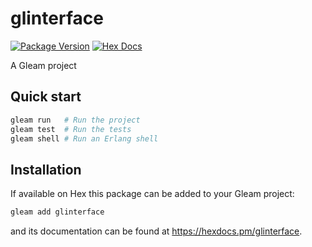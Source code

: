 # glinterface

[![Package Version](https://img.shields.io/hexpm/v/glinterface)](https://hex.pm/packages/glinterface)
[![Hex Docs](https://img.shields.io/badge/hex-docs-ffaff3)](https://hexdocs.pm/glinterface/)

A Gleam project

## Quick start

```sh
gleam run   # Run the project
gleam test  # Run the tests
gleam shell # Run an Erlang shell
```

## Installation

If available on Hex this package can be added to your Gleam project:

```sh
gleam add glinterface
```

and its documentation can be found at <https://hexdocs.pm/glinterface>.
